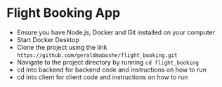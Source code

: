 # Flight Booking App

- Ensure you have Node.js, Docker and Git installed on your computer
- Start Docker Desktop
- Clone the project using the link `https://github.com/geraldmaboshe/flight_booking.git`
- Navigate to the project directory by running `cd flight_booking`
- cd into backend for backend code and instructions on how to run
- cd into client for client code and instructions on how to run
